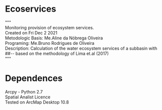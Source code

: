 # Ecoservices
"""<br>
Monitoring provision of ecosystem services. <br>
Created on Fri Dec 2 2021 <br>
Metodologic Basis: Me.Aline da Nóbrega Oliveira <br>
Programing: Me.Bruno Rodrigues de Oliveira <br>
Description: Calculation of the water ecosystem services of a subbasin with ##-- based on the methodology of Lima et.al (2017) <br>
"""
# Dependences

Arcpy - Python 2.7<br>
Spatial Analist Licence<br>
Tested on ArcMap Desktop 10.8<br>
